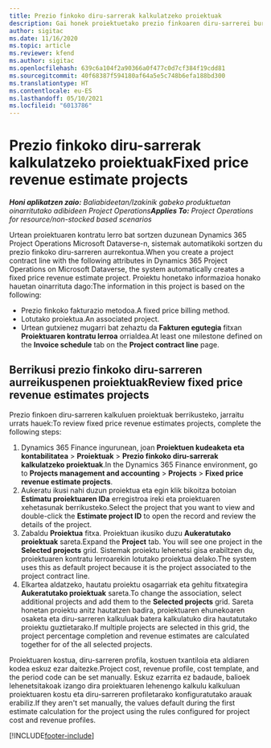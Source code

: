 ```yaml
---
title: Prezio finkoko diru-sarrerak kalkulatzeko proiektuak
description: Gai honek proiektuetako prezio finkoaren diru-sarrerei buruzko informazioa ematen du.
author: sigitac
ms.date: 11/16/2020
ms.topic: article
ms.reviewer: kfend
ms.author: sigitac
ms.openlocfilehash: 639c6a104f2a90366a0f477c0d7cf384f19cdd81
ms.sourcegitcommit: 40f68387f594180af64a5e5c748b6efa188bd300
ms.translationtype: HT
ms.contentlocale: eu-ES
ms.lasthandoff: 05/10/2021
ms.locfileid: "6013786"
---
```

# <a name="fixed-price-revenue-estimate-projects"></a><span data-ttu-id="80997-103">Prezio finkoko diru-sarrerak kalkulatzeko proiektuak</span><span class="sxs-lookup"><span data-stu-id="80997-103">Fixed price revenue estimate projects</span></span> 

<span data-ttu-id="80997-104">_**Honi aplikatzen zaio:** Baliabideetan/Izakinik gabeko produktuetan oinarritutako adibideen Project Operations_</span><span class="sxs-lookup"><span data-stu-id="80997-104">_**Applies To:** Project Operations for resource/non-stocked based scenarios_</span></span>

<span data-ttu-id="80997-105">Urtean proiektuaren kontratu lerro bat sortzen duzunean Dynamics 365 Project Operations Microsoft Dataverse-n, sistemak automatikoki sortzen du prezio finkoko diru-sarreren aurrekontua.</span><span class="sxs-lookup"><span data-stu-id="80997-105">When you create a project contract line with the following attributes in Dynamics 365 Project Operations on Microsoft Dataverse, the system automatically creates a fixed price revenue estimate project.</span></span> <span data-ttu-id="80997-106">Proiektu honetako informazioa honako hauetan oinarrituta dago:</span><span class="sxs-lookup"><span data-stu-id="80997-106">The information in this project is based on the following:</span></span>

  - <span data-ttu-id="80997-107">Prezio finkoko fakturazio metodoa.</span><span class="sxs-lookup"><span data-stu-id="80997-107">A fixed price billing method.</span></span>
  - <span data-ttu-id="80997-108">Lotutako proiektua.</span><span class="sxs-lookup"><span data-stu-id="80997-108">An associated project.</span></span>
  - <span data-ttu-id="80997-109">Urtean gutxienez mugarri bat zehaztu da **Fakturen egutegia** fitxan **Proiektuaren kontratu lerroa** orrialdea.</span><span class="sxs-lookup"><span data-stu-id="80997-109">At least one milestone defined on the **Invoice schedule** tab on the **Project contract line** page.</span></span>

## <a name="review-fixed-price-revenue-estimates-projects"></a><span data-ttu-id="80997-110">Berrikusi prezio finkoko diru-sarreren aurreikuspenen proiektuak</span><span class="sxs-lookup"><span data-stu-id="80997-110">Review fixed price revenue estimates projects</span></span>
<span data-ttu-id="80997-111">Prezio finkoen diru-sarreren kalkuluen proiektuak berrikusteko, jarraitu urrats hauek:</span><span class="sxs-lookup"><span data-stu-id="80997-111">To review fixed price revenue estimates projects, complete the following steps:</span></span>

1. <span data-ttu-id="80997-112">Dynamics 365 Finance ingurunean, joan **Proiektuen kudeaketa eta kontabilitatea** > **Proiektuak** > **Prezio finkoko diru-sarrerak kalkulatzeko proiektuak**.</span><span class="sxs-lookup"><span data-stu-id="80997-112">In the Dynamics 365 Finance environment, go to **Projects management and accounting** > **Projects** > **Fixed price revenue estimate projects**.</span></span>
2. <span data-ttu-id="80997-113">Aukeratu ikusi nahi duzun proiektua eta egin klik bikoitza botoian **Estimatu proiektuaren IDa** erregistroa ireki eta proiektuaren xehetasunak berrikusteko.</span><span class="sxs-lookup"><span data-stu-id="80997-113">Select the project that you want to view and double-click the **Estimate project ID** to open the record and review the details of the project.</span></span>
3. <span data-ttu-id="80997-114">Zabaldu **Proiektua** fitxa. Proiektuan ikusiko duzu **Aukeratutako proiektuak** sareta.</span><span class="sxs-lookup"><span data-stu-id="80997-114">Expand the **Project** tab. You will see one project in the **Selected projects** grid.</span></span> <span data-ttu-id="80997-115">Sistemak proiektu lehenetsi gisa erabiltzen du, proiektuaren kontratu lerroarekin lotutako proiektua delako.</span><span class="sxs-lookup"><span data-stu-id="80997-115">The system uses this as default project because it is the project associated to the project contract line.</span></span> 
4. <span data-ttu-id="80997-116">Elkartea aldatzeko, hautatu proiektu osagarriak eta gehitu fitxategira **Aukeratutako proiektuak** sareta.</span><span class="sxs-lookup"><span data-stu-id="80997-116">To change the association, select additional projects and add them to the **Selected projects** grid.</span></span> <span data-ttu-id="80997-117">Sareta honetan proiektu anitz hautatzen badira, proiektuaren ehunekoaren osaketa eta diru-sarreren kalkuluak batera kalkulatuko dira hautatutako proiektu guztietarako.</span><span class="sxs-lookup"><span data-stu-id="80997-117">If multiple projects are selected in this grid, the project percentage completion and revenue estimates are calculated together for of the all selected projects.</span></span>

  <span data-ttu-id="80997-118">Proiektuaren kostua, diru-sarreren profila, kostuen txantiloia eta aldiaren kodea eskuz ezar daitezke.</span><span class="sxs-lookup"><span data-stu-id="80997-118">Project cost, revenue profile, cost template, and the period code can be set manually.</span></span> <span data-ttu-id="80997-119">Eskuz ezarrita ez badaude, balioek lehenetsitakoak izango dira proiektuaren lehenengo kalkulu kalkuluan proiektuaren kostu eta diru-sarreren profiletarako konfiguratutako arauak erabiliz.</span><span class="sxs-lookup"><span data-stu-id="80997-119">If they aren't set manually, the values default during the first estimate calculation for the project using the rules configured for project cost and revenue profiles.</span></span>



[!INCLUDE[footer-include](../includes/footer-banner.md)]